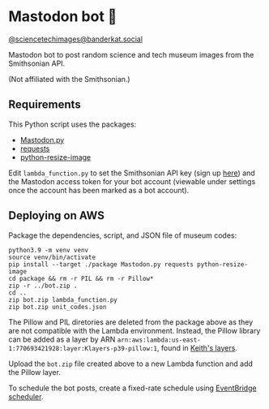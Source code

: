 # Mastodon bot 🤖

[@sciencetechimages@banderkat.social](https://banderkat.social/@sciencetechimages)

Mastodon bot to post random science and tech museum images from the Smithsonian API.

(Not affiliated with the Smithsonian.)

## Requirements

 This Python script uses the packages:
  - [Mastodon.py](https://mastodonpy.readthedocs.io/en/stable/index.html)
  - [requests](https://requests.readthedocs.io/en/latest/)
  - [python-resize-image](https://github.com/VingtCinq/python-resize-image)

Edit `lambda_function.py` to set the Smithsonian API key (sign up [here](https://api.data.gov/signup/)) and the Mastodon access token for your bot account (viewable under settings once the account has been marked as a bot account).


## Deploying on AWS

Package the dependencies, script, and JSON file of museum codes:
```
python3.9 -m venv venv
source venv/bin/activate
pip install --target ./package Mastodon.py requests python-resize-image
cd package && rm -r PIL && rm -r Pillow*
zip -r ../bot.zip .
cd ..
zip bot.zip lambda_function.py
zip bot.zip unit_codes.json
```

The Pillow and PIL diretories are deleted from the package above as they are not compatible with the Lambda environment. Instead, the Pillow library can be added as a layer by ARN `arn:aws:lambda:us-east-1:770693421928:layer:Klayers-p39-pillow:1`, found in [Keith's layers](https://github.com/keithrozario/Klayers/).

Upload the `bot.zip` file created above to a new Lambda function and add the Pillow layer.

To schedule the bot posts, create a fixed-rate schedule using [EventBridge scheduler](https://docs.aws.amazon.com/eventbridge/latest/userguide/eb-run-lambda-schedule.html).
